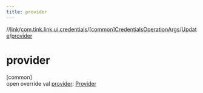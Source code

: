 ```yaml
---
title: provider
---
```

//[link](../../../../index.html)/[com.tink.link.ui.credentials](../../index.html)/[[common]CredentialsOperationArgs](../index.html)/[Update](index.html)/[provider](provider.html)



# provider



[common]\
open override val [provider](provider.html): [Provider](../../../com.tink.model.provider/[common]-provider/index.html)




